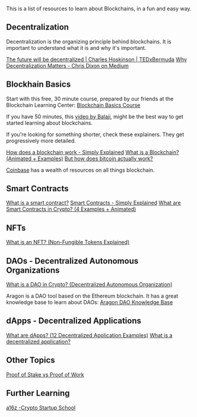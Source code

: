 This is a list of resources to learn about Blockchains, in a fun and easy way. 

## Decentralization
Decentralization is the organizing principle behind blockchains. It is important to understand what it is and why it's important.

[The future will be decentralized | Charles Hoskinson | TEDxBermuda](https://www.youtube.com/watch?v=97ufCT6lQcY)
[Why Decentralization Matters - Chris Dixon on Medium](https://onezero.medium.com/why-decentralization-matters-5e3f79f7638e)

## Blockhain Basics
Start with this free, 30 minute course, prepared by our friends at the Blockchain Learning Center: [Blockchain Basics Course](https://blockchainlearning.center/courses/blockchain-basics/)

If you have 50 minutes, this [video by Balaji](https://www.youtube.com/watch?v=3jPYk7ucrjo), might be the best way to get started learning about blockchains.

If you're looking for something shorter, check these explainers. They get progressively more detailed.

[How does a blockchain work - Simply Explained](https://www.youtube.com/watch?v=SSo_EIwHSd4)
[What is a Blockchain? (Animated + Examples)](https://www.youtube.com/watch?v=kHybf1aC-jE)
[But how does bitcoin actually work?](https://www.youtube.com/watch?v=bBC-nXj3Ng4)

[Coinbase](https://www.coinbase.com/learn/crypto-basics) has a wealth of resources on all things blockchain.

## Smart Contracts
[What is a smart contract?](https://www.coinbase.com/learn/crypto-basics/what-is-a-smart-contract)
[Smart Contracts - Simply Explained](https://www.youtube.com/watch?v=ZE2HxTmxfrI)
[What are Smart Contracts in Crypto? (4 Examples + Animated)](https://www.youtube.com/watch?v=pyaIppMhuic)

## NFTs
[What is an NFT? (Non-Fungible Tokens Explained)](https://www.youtube.com/watch?v=4dkl5O9LOKg)

## DAOs - Decentralized Autonomous Organizations
[What is a DAO in Crypto? (Decentralized Autonomous Organization)](https://www.youtube.com/watch?v=KHm0uUPqmVE)

Aragon is a DAO tool based on the Ethereum blockchain. It has a great knowledge base to learn about DAOs: [Aragon DAO Knowledge Base](https://aragon.org/dao)

## dApps - Decentralized Applications
[What are dApps? (12 Decentralized Application Examples)](https://www.youtube.com/watch?v=oPIupbsVimc)
[What is a decentralized application?](https://www.oreilly.com/library/view/decentralized-applications/9781491924532/ch01.html)

## Other Topics
[Proof of Stake vs Proof of Work](https://www.youtube.com/watch?v=M3EFi_POhps)

## Further Learning
[a16z -Crypto Startup School](https://www.youtube.com/watch?v=2wxtiNgXBaU&list=PLK9Lwn4_TfLS3I9huJjd-k_FeMKiTkAff)

